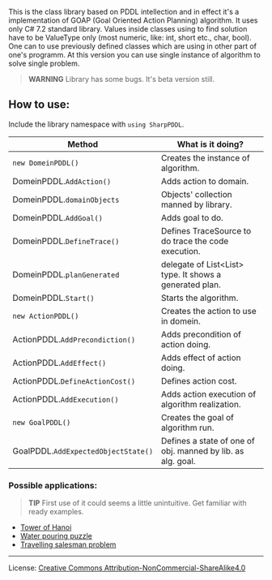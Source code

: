 This is the class library based on PDDL intellection and in effect it's a implementation of GOAP (Goal Oriented Action Planning) algorithm. It uses only C# 7.2 standard library. Values inside classes using to find solution have to be ValueType only (most numeric, like: int, short etc., char, bool). One can to use previously defined classes which are using in other part of one's programm. At this version you can use single instance of algorithm to solve single problem.

> **WARNING** 
> Library has some bugs. It's beta version still.

## How to use:
Include the library namespace with `using SharpPDDL`.

| Method | What is it doing? |
|---|---|
| `new DomeinPDDL()` | Creates the instance of algorithm. |
| DomeinPDDL.`AddAction()` | Adds action to domain. |
| DomeinPDDL.`domainObjects` | Objects' collection manned by library. |
| DomeinPDDL.`AddGoal()` | Adds goal to do. |
| DomeinPDDL.`DefineTrace()` | Defines TraceSource to do trace the code execution. |
| DomeinPDDL.`planGenerated` | delegate of List<List<string>> type. It shows a generated plan. |
| DomeinPDDL.`Start()` | Starts the algorithm. |
| `new ActionPDDL()` | Creates the action to use in domein. |
| ActionPDDL.`AddPrecondiction()` | Adds precondition of action doing. |
| ActionPDDL.`AddEffect()` | Adds effect of action doing. |
| ActionPDDL.`DefineActionCost()` | Defines action cost. |
| ActionPDDL.`AddExecution()` | Adds action execution of algorithm realization. |
| `new GoalPDDL()` | Creates the goal of algorithm run. |
| GoalPDDL.`AddExpectedObjectState()` | Defines a state of one of obj. manned by lib. as alg. goal. |

### Possible applications:

> **TIP**
> First use of it could seems a little unintuitive. Get familiar with ready examples.

* [Tower of Hanoi](https://github.com/ArBom/SharpPDDL/blob/master/Hanoi%20Tower/Program.cs)
* [Water pouring puzzle](https://github.com/ArBom/SharpPDDL/blob/master/Water%20pouring%20puzzle/Program.cs)
* [Travelling salesman problem](https://github.com/ArBom/SharpPDDL/blob/master/Travelling%20Salesman%20Problem/Program.cs)

---
License: [Creative Commons Attribution-NonCommercial-ShareAlike4.0](https://creativecommons.org/licenses/by-nc-sa/4.0/legalcode)